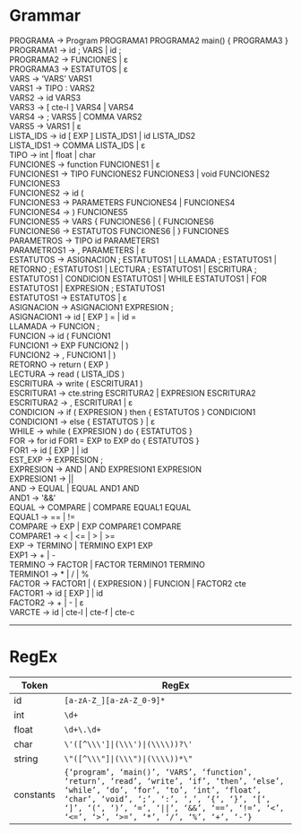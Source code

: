 # Grammar
PROGRAMA → Program PROGRAMA1 PROGRAMA2 main() { PROGRAMA3 }  
PROGRAMA1 → id ; VARS | id ;  
PROGRAMA2 → FUNCIONES | ε  
PROGRAMA3 → ESTATUTOS | ε  
VARS → ‘VARS’ VARS1  
VARS1 → TIPO : VARS2  
VARS2 → id VARS3  
VARS3 → [ cte-l ] VARS4 | VARS4  
VARS4 → ; VARS5 | COMMA VARS2  
VARS5 → VARS1 | ε  
LISTA_IDS → id [ EXP ] LISTA_IDS1 | id LISTA_IDS2  
LISTA_IDS1 → COMMA LISTA_IDS | ε  
TIPO → int | float | char  
FUNCIONES → function FUNCIONES1 | ε  
FUNCIONES1 → TIPO FUNCIONES2 FUNCIONES3 | void FUNCIONES2 FUNCIONES3  
FUNCIONES2 → id (  
FUNCIONES3 → PARAMETERS FUNCIONES4 | FUNCIONES4  
FUNCIONES4 → ) FUNCIONES5  
FUNCIONES5 → VARS { FUNCIONES6 | { FUNCIONES6  
FUNCIONES6 → ESTATUTOS FUNCIONES6 | } FUNCIONES  
PARAMETROS → TIPO id PARAMETERS1  
PARAMETROS1 → , PARAMETERS | ε  
ESTATUTOS → ASIGNACION ; ESTATUTOS1 | LLAMADA ; ESTATUTOS1 | RETORNO ; ESTATUTOS1 | LECTURA ; ESTATUTOS1 | ESCRITURA ; ESTATUTOS1 | CONDICION  ESTATUTOS1 | WHILE ESTATUTOS1 | FOR ESTATUTOS1 | EXPRESION ; ESTATUTOS1  
ESTATUTOS1 → ESTATUTOS | ε  
ASIGNACION → ASIGNACION1 EXPRESION ;  
ASIGNACION1 → id [ EXP ] = | id =  
LLAMADA → FUNCION ;  
FUNCION → id ( FUNCION1  
FUNCION1 → EXP FUNCION2 | )  
FUNCION2 → , FUNCION1 | )  
RETORNO → return ( EXP )  
LECTURA → read ( LISTA_IDS )  
ESCRITURA → write ( ESCRITURA1 )  
ESCRITURA1 → cte.string ESCRITURA2 | EXPRESION ESCRITURA2  
ESCRITURA2 → , ESCRITURA1 | ε  
CONDICION → if ( EXPRESION ) then { ESTATUTOS } CONDICION1   
CONDICION1 → else { ESTATUTOS } | ε  
WHILE → while ( EXPRESION ) do { ESTATUTOS }  
FOR → for id FOR1 = EXP to EXP do { ESTATUTOS }  
FOR1 → id [ EXP ] | id  
EST_EXP → EXPRESION ;  
EXPRESION → AND | AND EXPRESION1 EXPRESION  
EXPRESION1 → ||  
AND → EQUAL | EQUAL AND1 AND  
AND1 → '&&'  
EQUAL → COMPARE | COMPARE EQUAL1 EQUAL  
EQUAL1 → == | !=  
COMPARE → EXP | EXP COMPARE1 COMPARE  
COMPARE1 → < | <= | > | >=  
EXP → TERMINO | TERMINO EXP1 EXP  
EXP1 → + | -  
TERMINO → FACTOR | FACTOR TERMINO1 TERMINO  
TERMINO1 → * | / | %  
FACTOR → FACTOR1 | ( EXPRESION ) | FUNCION | FACTOR2 cte  
FACTOR1 → id [ EXP ] | id  
FACTOR2 → + | - | ε  
VARCTE → id | cte-l | cte-f | cte-c  


---
# RegEx
| Token | RegEx |
| --- | --- |
| id | `[a-zA-Z_][a-zA-Z_0-9]*` |
| int | `\d+` |
| float | `\d+\.\d+` |
| char | `\'([^\\\']\|(\\\')\|(\\\\))?\'` |
| string | `\"([^\\\"]\|(\\\")\|(\\\\))*\"` |
| constants | `{‘program’, ‘main()’, ‘VARS’, ‘function’, ‘return’, ‘read’, ‘write’, ‘if’, ‘then’, ‘else’, ‘while’, ‘do’, ‘for’, ‘to’, ‘int’, ‘float’, ‘char’, ‘void’, ‘;’, ‘:’, ‘,’, ‘{‘, ‘}’, ‘[‘, ‘]’, ‘(‘, ‘)’, ‘=’, ‘\|\|’, ‘&&’, ‘==’, ‘!=’, ‘<’, ‘<=’, ‘>’, ‘>=’, ‘*’, ‘/’, ‘%’, ‘+’, ‘-’}` |
